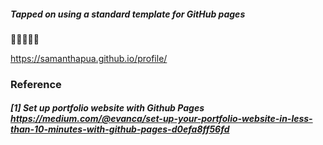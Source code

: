 ##### Tapped on using a standard template for GitHub pages 
:ghost::raised_hands::speech_balloon::love_you_gesture::thought_balloon:

https://samanthapua.github.io/profile/
<br>


### Reference

##### [1] Set up portfolio website with Github Pages https://medium.com/@evanca/set-up-your-portfolio-website-in-less-than-10-minutes-with-github-pages-d0efa8ff56fd


